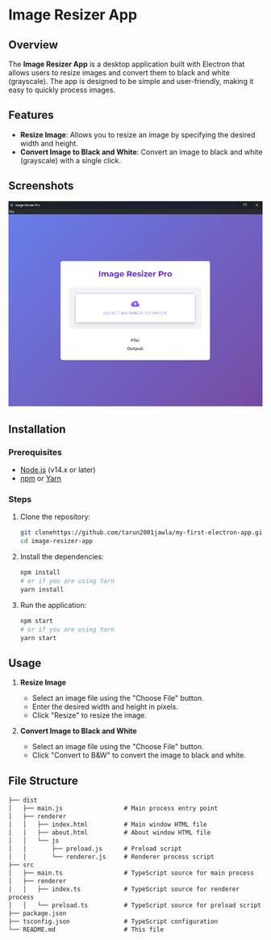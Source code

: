 # Image Resizer App

## Overview

The **Image Resizer App** is a desktop application built with Electron that allows users to resize images and convert them to black and white (grayscale). The app is designed to be simple and user-friendly, making it easy to quickly process images.

## Features

- **Resize Image**: Allows you to resize an image by specifying the desired width and height.
- **Convert Image to Black and White**: Convert an image to black and white (grayscale) with a single click.

## Screenshots

![Image Resizer App Screenshot](src/public/screenshot.png)

## Installation

### Prerequisites

- [Node.js](https://nodejs.org/) (v14.x or later)
- [npm](https://www.npmjs.com/) or [Yarn](https://yarnpkg.com/)

### Steps

1. Clone the repository:

    ```bash
    git clonehttps://github.com/tarun2001jawla/my-first-electron-app.git
    cd image-resizer-app
    ```

2. Install the dependencies:

    ```bash
    npm install
    # or if you are using Yarn
    yarn install
    ```

3. Run the application:

    ```bash
    npm start
    # or if you are using Yarn
    yarn start
    ```

## Usage

1. **Resize Image**
   - Select an image file using the "Choose File" button.
   - Enter the desired width and height in pixels.
   - Click "Resize" to resize the image.

2. **Convert Image to Black and White**
   - Select an image file using the "Choose File" button.
   - Click "Convert to B&W" to convert the image to black and white.

## File Structure

```plaintext
├── dist
│   ├── main.js                 # Main process entry point
│   ├── renderer
│   │   ├── index.html          # Main window HTML file
│   │   ├── about.html          # About window HTML file
│   │   └── js
│   │       ├── preload.js      # Preload script
│   │       └── renderer.js     # Renderer process script
├── src
│   ├── main.ts                 # TypeScript source for main process
│   ├── renderer
│   │   ├── index.ts            # TypeScript source for renderer process
│   │   └── preload.ts          # TypeScript source for preload script
├── package.json
├── tsconfig.json               # TypeScript configuration
└── README.md                   # This file
